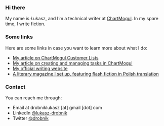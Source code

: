 ### Hi there

My name is Łukasz, and I’m a technical writer at [ChartMogul](https://github.com/chartmogul/). In my spare time, I write fiction.

### Some links

Here are some links in case you want to learn more about what I do:
- [My article on ChartMogul Customer Lists](https://help.chartmogul.com/hc/en-us/articles/360002876199)
- [My article on creating and managing tasks in ChartMogul](https://help.chartmogul.com/hc/en-us/articles/9213566907292)
- [My official writing website](https://drobnik.co/)
- [A literary magazine I set up, featuring flash fiction in Polish translation](https://blyski.org/)

### Contact

You can reach me through:
- Email at drobniklukasz [at] gmail [dot] com
- LinkedIn [@lukasz-drobnik](https://www.linkedin.com/in/lukasz-drobnik/)
- Twitter [@drobnik](https://twitter.com/drobnik)
